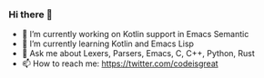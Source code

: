 ### Hi there 👋

<!--
- 👯 I’m looking to collaborate on ...
- 🤔 I’m looking for help with ...
- 😄 Pronouns: ...
- ⚡ Fun fact: ...
-->

- 🔭 I’m currently working on Kotlin support in Emacs Semantic
- 🌱 I’m currently learning Kotlin and Emacs Lisp
- 💬 Ask me about Lexers, Parsers, Emacs, C, C++, Python, Rust
- 📫 How to reach me: https://twitter.com/codeisgreat
